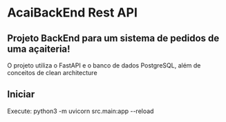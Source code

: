 # AcaiBackEnd Rest API

## Projeto BackEnd para um sistema de pedidos de uma açaiteria!

O projeto utiliza o FastAPI e o banco de dados PostgreSQL, além de conceitos de clean architecture

## Iniciar
Execute: python3 -m uvicorn src.main:app --reload 
